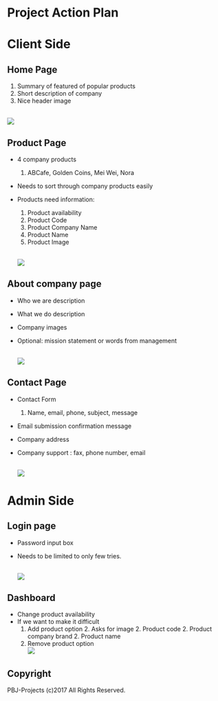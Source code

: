 # Project Action Plan

# Client Side

## Home Page

1. Summary of featured of popular products
1. Short description of company
1. Nice header image
<br>
	<img src='https://github.com/pbj-projects/capitalfoods.us/blob/master/Project-Ref/Mock-Ups/home.PNG'>

## Product Page

* 4 company products
	1. ABCafe, Golden Coins, Mei Wei, Nora
* Needs to sort through company products easily
* Products need information:
	1. Product availability
	1. Product Code
	1. Product Company Name
	1. Product Name
	1. Product Image

	<br><img src='https://github.com/pbj-projects/capitalfoods.us/blob/master/Project-Ref/Mock-Ups/product.PNG'>

## About company page

* Who we are description
* What we do description
* Company images
* Optional: mission statement or words from management

	<br><img src='https://github.com/pbj-projects/capitalfoods.us/blob/master/Project-Ref/Mock-Ups/about.PNG'>

## Contact Page

* Contact Form
	1. Name, email, phone, subject, message
* Email submission confirmation message
* Company address
* Company support : fax, phone number, email

	<br><img src='https://github.com/pbj-projects/capitalfoods.us/blob/master/Project-Ref/Mock-Ups/contact.PNG'>

# Admin Side

## Login page

* Password input box
* Needs to be limited to only few tries.

	<br><img src='https://github.com/pbj-projects/capitalfoods.us/blob/master/Project-Ref/Mock-Ups/admin-01.PNG'>

## Dashboard

* Change product availability
* If we want to make it difficult
	1. Add product option
		2. Asks for image
		2. Product code
		2. Product company brand
		2. Product name
	1. Remove product option
	<br><img src='https://github.com/pbj-projects/capitalfoods.us/blob/master/Project-Ref/Mock-Ups/admin-02.PNG'>

## Copyright
PBJ-Projects (c)2017 All Rights Reserved.

